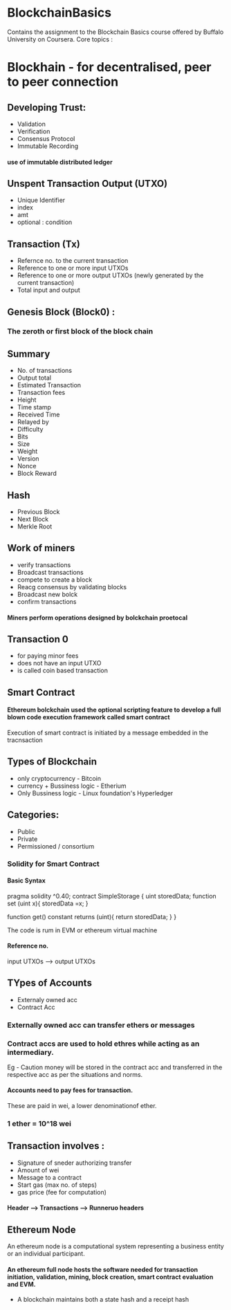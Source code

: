 # BlockchainBasics
Contains the assignment to the Blockchain Basics course offered by Buffalo University on Coursera.
Core topics :
# Blockhain - for decentralised, peer to peer connection
## Developing Trust:
* Validation
* Verification
* Consensus Protocol
* Immutable Recording
#### use of immutable distributed ledger
## Unspent Transaction Output (UTXO)
* Unique Identifier
* index
* amt
* optional : condition
## Transaction (Tx) 
* Refernce no. to the current transaction
* Reference to one or more input UTXOs
* Reference to one or more output UTXOs  (newly generated by the current transaction)
* Total input and output
## Genesis Block (Block0) : 
### The zeroth or first block of the block chain  
## Summary
* No. of transactions
* Output total
* Estimated Transaction
* Transaction fees
* Height
* Time stamp
* Received Time
* Relayed by
* Difficulty
* Bits
* Size
* Weight
* Version
* Nonce
* Block Reward
## Hash
* Previous Block
* Next Block
* Merkle Root
## Work of miners
* verify transactions
* Broadcast transactions
* compete to create a block
* Reacg consensus by validating blocks
* Broadcast new bolck
* confirm transactions
#### Miners perform operations designed by bolckchain proetocal

## Transaction 0
* for paying minor fees
* does not have an input UTXO
* is called coin based transaction

## Smart Contract
#### Ethereum bolckchain used the optional scripting feature to develop a full blown code execution framework called smart contract
Execution of smart contract is initiated by a message embedded in the tracnsaction

## Types of Blockchain
* only cryptocurrency - Bitcoin
* currency + Bussiness logic - Etherium
* Only Bussiness logic - Linux foundation's Hyperledger

## Categories:
* Public
* Private
* Permissioned / consortium

### Solidity for Smart Contract
#### Basic Syntax
pragma solidity ^0.40;
contract SimpleStorage {
 uint storedData;
 function set (uint x){
  storedData =x;
  }
  
  function get() constant returns (uint){
  return storedData;
  }
  }
  
  The code is rum in EVM or ethereum virtual machine
  
  #### Reference no.
  input UTXOs --> output UTXOs
  
 ## TYpes of Accounts
 * Externaly owned acc
 * Contract Acc
 
 ### Externally owned acc can transfer ethers or messages
 ### Contract accs are used to hold ethres while acting as an intermediary. 
 Eg - Caution money will be stored in the contract acc and transferred in the respective acc as per the situations and norms.
 
 #### Accounts need to pay fees for transaction. 
 These are paid in wei, a lower denominationof ether.
 
 ### 1 ether = 10^18 wei
 
 ## Transaction involves :
 * Signature of sneder authorizing transfer
 * Amount of wei
 * Message to a contract
 * Start gas (max no. of steps)
 * gas price (fee for computation)
 #### Header --> Transactions --> Runneruo headers
 
 ## Ethereum Node
 An ethereum node is a computational system representing a business entity or an individual participant.
 #### An ethereum full node hosts the software needed for transaction initiation, validation, mining, block creation, smart contract evaluation and EVM.
 + A blockchain maintains both a state hash and a receipt hash
 
 
 
              
